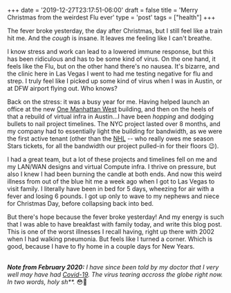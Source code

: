 +++
date = '2019-12-27T23:17:51-06:00'
draft = false
title = 'Merry Christmas from the weirdest Flu ever'
type = 'post'
tags = ["health"]
+++

The fever broke yesterday, the day after Christmas, but I still feel like a train hit me. And the <i>cough</i> is insane.  It leaves me feeling like I can't breathe. <br />

I know stress and work can lead to a lowered immune response, but this has been ridiculous and has to be some kind of virus.  On the one hand, it feels like the Flu, but on the other hand there's no nausea.  It's bizarre, and the clinic here in Las Vegas I went to had me testing negative for flu and strep.  I truly feel like I picked up some kind of virus when I was in Austin, or at DFW airport flying out.  Who knows? <br />

Back on the stress: it was a busy year for me.  Having helped launch an office at the new <a href="https://en.wikipedia.org/wiki/One_Manhattan_West">One Manhattan West</a> building, and then on the heels of that a rebuild of virtual infra in Austin...I have been <i>hopping</i> and dodging bullets to nail project timelines.  The NYC project lasted over 8 months, and my company had to essentially light the building for bandwidth, as we were the first active tenant (other than the <a href="https://www.nhl.com">NHL</a> -- who really owes me season Stars tickets, for all the bandwidth our project pulled-in for their floors 😉). <br />

I had a great team, but a lot of these projects and timelines fell on me and my LAN/WAN designs and virtual Compute infra.  I thrive on pressure, but also I knew I had been burning the candle at both ends.  And now this weird illness from out of the blue hit me a week ago when I got to Las Vegas to visit family.   I literally have been in bed for 5 days, wheezing for air with a fever and losing 6 pounds.  I got up only to wave to my nephews and niece for Christmas Day, before collapsing back into bed.<br />

But there's hope because the fever broke yesterday! And my energy is such that I was able to have breakfast with family today, and write this blog post. This is one of the worst illnesses I recall having, right up there with 2002 when I had walking pneumonia.  But feels like I turned a corner.  Which is good, because I have to fly home in a couple days for New Years. <br /> <br />

<i><b>Note from February 2020:</b> I have since been told by my doctor that I very well may have had <a href="https://en.wikipedia.org/wiki/COVID-19">Covid-19</a>. The virus tearing accross the globe right now. In two words, holy sh**.</i> 😳😬 